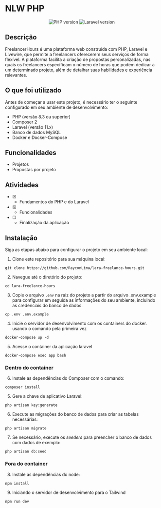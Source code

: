 # NLW PHP
<p align="center">
  <img alt="PHP version" src="https://img.shields.io/static/v1?label=php&message=8.3&color=18181B&labelColor=5354FD">
    <img alt="Laravel version" src="https://img.shields.io/static/v1?label=laravel&message=11.26&color=18181B&labelColor=5354FD">
</p>

## Descrição
FreelancerHours é uma plataforma web construída com PHP, Laravel e Livewire, que permite a freelancers oferecerem seus serviços de forma flexível. A plataforma facilita a criação de propostas personalizadas, nas quais os freelancers especificam o número de horas que podem dedicar a um determinado projeto, além de detalhar suas habilidades e experiência relevantes.

## O que foi utilizado
Antes de começar a usar este projeto, é necessário ter o seguinte configurado em seu ambiente de desenvolvimento:

- PHP (versão 8.3 ou superior)
- Composer 2
- Laravel (versão 11.x)
- Banco de dados MySQL
- Docker e Docker-Compose

## Funcionalidades
- Projetos
- Propostas por projeto

## Atividades
- [X]  - Fundamentos do PHP e do Laravel
- [x]  - Funcionalidades
- [ ]  - Finalização da aplicação

## Instalação

Siga as etapas abaixo para configurar o projeto em seu ambiente local:

1. Clone este repositório para sua máquina local:

```
git clone https://github.com/RayconLima/lara-freelance-hours.git
```

2. Navegue até o diretório do projeto:

```
cd lara-freelance-hours
```

3. Copie o arquivo `.env` na raiz do projeto a partir do arquivo .env.example para configurar em seguida as informações do seu ambiente, incluindo as credenciais do banco de dados. 
```
cp .env .env.example
```
4. Inicie o servidor de desenvolvimento com os containers do docker. usando o comando pela primeira vez
```
docker-compose up -d
```

5. Acesse o container da aplicação laravel
```
docker-compose exec app bash
```

### Dentro do container
6. Instale as dependências do Composer com o comando:

```
composer install
```

5. Gere a chave de aplicativo Laravel:

```
php artisan key:generate
```
6. Execute as migrações do banco de dados para criar as tabelas necessárias:

```
php artisan migrate
```

7. Se necessário, execute os *seeders* para preencher o banco de dados com dados de exemplo:

```
php artisan db:seed
```

### Fora do container
8. Instale as dependências do node:
```
npm install
```
9. Iniciando o servidor de desenvolvimento para o Tailwind
```
npm run dev
```